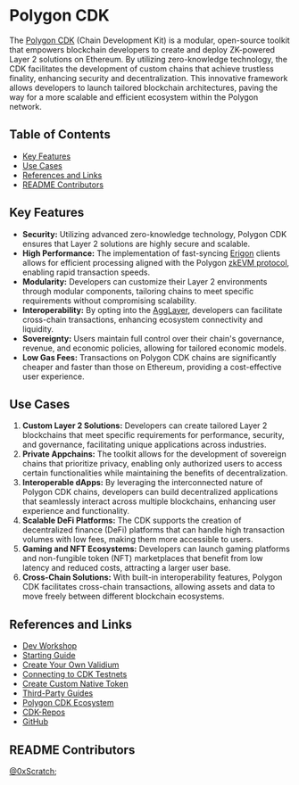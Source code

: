 # Polygon CDK

The [Polygon CDK](https://polygon.technology/polygon-cdk#) (Chain Development Kit) is a modular, open-source toolkit that empowers blockchain developers to create and deploy ZK-powered Layer 2 solutions on Ethereum. By utilizing zero-knowledge technology, the CDK facilitates the development of custom chains that achieve trustless finality, enhancing security and decentralization. This innovative framework allows developers to launch tailored blockchain architectures, paving the way for a more scalable and efficient ecosystem within the Polygon network.

## Table of Contents

- [Key Features](#key-features)
- [Use Cases](#use-cases)
- [References and Links](#references-and-links)
- [README Contributors](#readme-contributors)

## Key Features

- **Security:** Utilizing advanced zero-knowledge technology, Polygon CDK ensures that Layer 2 solutions are highly secure and scalable.
- **High Performance:** The implementation of fast-syncing [Erigon](https://docs.polygon.technology/cdk/getting-started/cdk-erigon/?h=erigon) clients allows for efficient processing aligned with the Polygon [zkEVM protocol](https://docs.polygon.technology/zkEVM/overview/), enabling rapid transaction speeds.
- **Modularity:** Developers can customize their Layer 2 environments through modular components, tailoring chains to meet specific requirements without compromising scalability.
- **Interoperability:** By opting into the [AggLayer](https://docs.polygon.technology/agglayer/overview/), developers can facilitate cross-chain transactions, enhancing ecosystem connectivity and liquidity.
- **Sovereignty:** Users maintain full control over their chain's governance, revenue, and economic policies, allowing for tailored economic models.
- **Low Gas Fees:** Transactions on Polygon CDK chains are significantly cheaper and faster than those on Ethereum, providing a cost-effective user experience.

## Use Cases

1. **Custom Layer 2 Solutions:** Developers can create tailored Layer 2 blockchains that meet specific requirements for performance, security, and governance, facilitating unique applications across industries.
2. **Private Appchains:** The toolkit allows for the development of sovereign chains that prioritize privacy, enabling only authorized users to access certain functionalities while maintaining the benefits of decentralization.
3. **Interoperable dApps:** By leveraging the interconnected nature of Polygon CDK chains, developers can build decentralized applications that seamlessly interact across multiple blockchains, enhancing user experience and functionality.
4. **Scalable DeFi Platforms:** The CDK supports the creation of decentralized finance (DeFi) platforms that can handle high transaction volumes with low fees, making them more accessible to users.
5. **Gaming and NFT Ecosystems:** Developers can launch gaming platforms and non-fungible token (NFT) marketplaces that benefit from low latency and reduced costs, attracting a larger user base.
6. **Cross-Chain Solutions:** With built-in interoperability features, Polygon CDK facilitates cross-chain transactions, allowing assets and data to move freely between different blockchain ecosystems.

## References and Links

- [Dev Workshop](https://www.youtube.com/watch?v=gnOCl-p3HzE)
- [Starting Guide](https://docs.polygon.technology/cdk/getting-started/local-deployment/)
- [Create Your Own Validium](https://github.com/Snapchain/zkValidium-quickstart)
- [Connecting to CDK Testnets](https://docs.polygon.technology/cdk/how-to/connect-testnet/)
- [Create Custom Native Token](https://docs.polygon.technology/cdk/how-to/use-native-token/)
- [Third-Party Guides](https://docs.polygon.technology/cdk/resources/third-party-guides/)
- [Polygon CDK Ecosystem](https://ecosystem.polygon.technology/spn/cdk/)
- [CDK-Repos](https://docs.polygon.technology/cdk/resources/cdk-repo-reference/)
- [GitHub](https://github.com/maticnetwork/)

## README Contributors

[@0xScratch](https://github.com/0xScratch);
